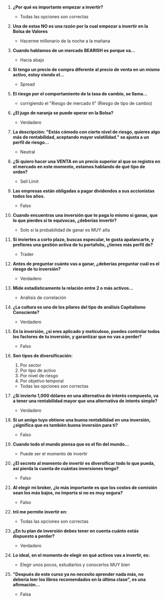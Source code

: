 1. **¿Por qué es importante empezar a invertir?**
   - Todas las opciones son correctas

2. **Una de estas NO es una razón por la cual empezar a invertir en la Bolsa de Valores**
   - Hacerme millonario de la noche a la mañana

3. **Cuando hablamos de un mercado BEARISH es porque va...**
   - Hacia abajo

4. **Si tengo un precio de compra diferente al precio de venta en un mismo activo, estoy viendo el...**
   - Spread

5. **El riesgo por el comportamiento de la tasa de cambio, se llama...**
   - corrigiendo el "Riesgo de mercado II" (Riesgo de tipo de cambio)

6. **¿El jugo de naranja se puede operar en la Bolsa?**
   - Verdadero

7. **La descripción: "Estás cómodo con cierto nivel de riesgo, quieres algo más de rentabilidad, aceptando mayor volatilidad." se ajusta a un perfil de riesgo...**
   - Neutral

8. **¿Si quiero hacer una VENTA en un precio superior al que se registra en el mercado en este momento, estamos hablando de qué tipo de orden?**
   - Sell Limit

9. **Las empresas están obligadas a pagar dividendos a sus accionistas todos los años.**
   - Falso

10. **Cuando encuentras una inversión que te paga lo mismo si ganas, que lo que pierdes si te equivocas, ¿deberías invertir?**
    - Solo si la probabilidad de ganar es MUY alta

11. **Si inviertes a corto plazo, buscas especular, te gusta apalancarte, y prefieres una gestión activa de tu portafolio, ¿tienes más perfil de?**
    - Trader

12. **Antes de preguntar cuánto vas a ganar, ¿deberías preguntar cuál es el riesgo de tu inversión?**
    - Verdadero

13. **Mide estadísticamente la relación entre 2 o más activos...**
    - Análisis de correlación

14. **¿La cultura es uno de los pilares del tipo de análisis Capitalismo Consciente?**
    - Verdadero

15. **En la inversión, ¿si eres aplicado y meticuloso, puedes controlar todos los factores de tu inversión, y garantizar que no vas a perder?**
    - Falso

16. **Son tipos de diversificación:**
    1. Por sector
    2. Por tipo de activo
    3. Por nivel de riesgo
    4. Por objetivo temporal  
    - Todas las opciones son correctas

17. **¿Si invierto 1,000 dólares en una alternativa de interés compuesto, va a tener una rentabilidad mayor que una alternativa de interés simple?**
    - Verdadero

18. **Si un amigo tuyo obtiene una buena rentabilidad en una inversión, ¿significa que es también buena inversión para ti?**
    - Falso

19. **Cuando todo el mundo piensa que es el fin del mundo...**
    - Puede ser el momento de invertir

20. **¿El secreto al momento de invertir es diversificar todo lo que pueda, así pierda la cuenta de cuántas inversiones tengo?**
    - Falso

21. **Al elegir mi broker, ¿lo más importante es que los costos de comisión sean los más bajos, no importa si no es muy segura?**
    - Falso

22. **trii me permite invertir en:**
    - Todas las opciones son correctas

23. **¿En tu plan de inversión debes tener en cuenta cuánto estás dispuesto a perder?**
    - Verdadero

24. **Lo ideal, en el momento de elegir en qué activos vas a invertir, es:**
    - Elegir unos pocos, estudiarlos y conocerlos MUY bien

25. **"Después de este curso ya no necesito aprender nada más, no debería leer los libros recomendados en la última clase", es una afirmación...**
    - Falsa